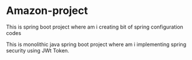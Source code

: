 # Amazon-project
This is spring boot project where am i creating bit of spring configuration codes

This is monolithic java spring boot project
where am i implementing spring security using JWt Token.
